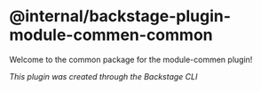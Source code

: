 # @internal/backstage-plugin-module-commen-common

Welcome to the common package for the module-commen plugin!

_This plugin was created through the Backstage CLI_
